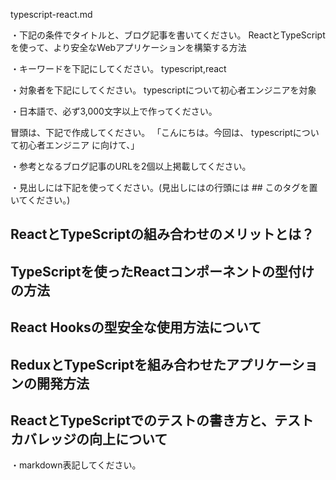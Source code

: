 typescript-react.md

・下記の条件でタイトルと、ブログ記事を書いてください。
ReactとTypeScriptを使って、より安全なWebアプリケーションを構築する方法

・キーワードを下記にしてください。
typescript,react

・対象者を下記にしてください。
  typescriptについて初心者エンジニアを対象


・日本語で、必ず3,000文字以上で作ってください。

冒頭は、下記で作成してください。
「こんにちは。今回は、
typescriptについて初心者エンジニア
に向けて、」

・参考となるブログ記事のURLを2個以上掲載してください。

・見出しには下記を使ってください。(見出しにはの行頭には ## このタグを置いてください。)
## ReactとTypeScriptの組み合わせのメリットとは？
## TypeScriptを使ったReactコンポーネントの型付けの方法
## React Hooksの型安全な使用方法について
## ReduxとTypeScriptを組み合わせたアプリケーションの開発方法
## ReactとTypeScriptでのテストの書き方と、テストカバレッジの向上について

・markdown表記してください。

